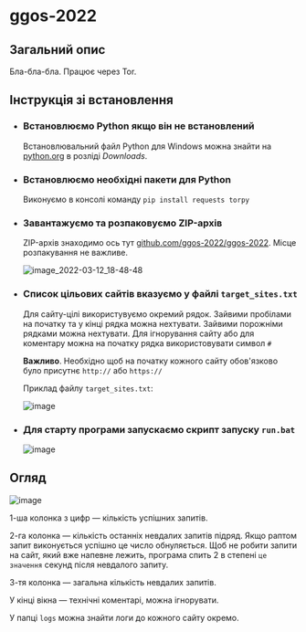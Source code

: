 # ggos-2022

## Загальний опис

Бла-бла-бла. Працює через Tor.

## Інструкція зі встановлення

* ### Встановлюємо Python якщо він не встановлений


  Встановлювальний файл Python для Windows можна знайти на [python.org](https://python.org) в розліді _Downloads_.

* ### Встановлюємо необхідні пакети для Python

  Виконуємо в консолі команду `pip install requests torpy`

* ### Завантажуємо та розпаковуємо ZIP-архів
 
  ZIP-архів знаходимо ось тут [github.com/ggos-2022/ggos-2022](https://github.com/ggos-2022/ggos-2022). Місце розпакування не важливе.

  ![image_2022-03-12_18-48-48](https://user-images.githubusercontent.com/100677310/158026955-5cad335e-b1e6-45fd-9a2f-6a764d8443eb.png)

* ### Список цільових сайтів вказуємо у файлі `target_sites.txt`

  Для сайту-цілі використувуємо окремий рядок. Зайвими пробілами на початку та у кінці рядка можна нехтувати. Зайвими порожніми рядками можна нехтувати. Для ігнорування сайту або для коментару можна на початку рядка використовувати символ `#`
  
  **Важливо**. Необхідно щоб на початку кожного сайту обов'язково було присутнє `http://` або `https://`
  
  Приклад файлу `target_sites.txt`:
  
  ![image](https://user-images.githubusercontent.com/100677310/158028048-fc1aa985-d6a5-4fd3-86cc-0bb3819f9dd1.png)


* ### Для старту програми запускаємо скрипт запуску `run.bat`

  ![image](https://user-images.githubusercontent.com/100677310/158027315-23baf215-5488-4f3d-9e84-f22c32c12010.png)

## Огляд

![image](https://user-images.githubusercontent.com/100677310/158029225-1873bfd4-eb82-49da-aa1e-db0dc855802d.png)


1-ша колонка з цифр — кількість успішних запитів.

2-га колонка — кількість останніх невдалих запитів підряд. Якщо раптом запит виконується успішно це число обнуляється. Щоб не робити запити на сайт, який вже напевне лежить, програма спить 2 в степені `це значення` секунд після невдалого запиту.

3-тя колонка — загальна кількість невдалих запитів.


У кінці вікна — технічні коментарі, можна ігнорувати.


У папці `logs` можна знайти логи до кожного сайту окремо.

